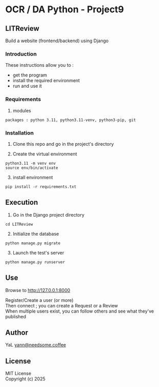 # OCR / DA Python - Project9

## LITReview

Build a website (frontend/backend) using Django

### Introduction

These instructions allow you to :
- get the program
- install the required environment
- run and use it

### Requirements

1. modules
```
packages : python 3.11, python3.11-venv, python3-pip, git
```

### Installation

1. Clone this repo and go in the project's directory

2. Create the virtual environment
```
python3.11 -m venv env
source env/bin/activate
```

3. install environment 
```
pip install -r requirements.txt
```

## Execution

1. Go in the Django project directory
```
cd LITReview
```
2. Initialize the database
```
python manage.py migrate
```
3. Launch the test's server
```
python manage.py runserver
```
## Use  
Browse to http://127.0.0.1:8000

Register/Create a user (or more)  
Then connect ; you can create a Request or a Review  
When multiple users exist, you can follow others and see what they've published


## Author

YaL  <yann@needsome.coffee>

## License

MIT License  
Copyright (c) 2025 
